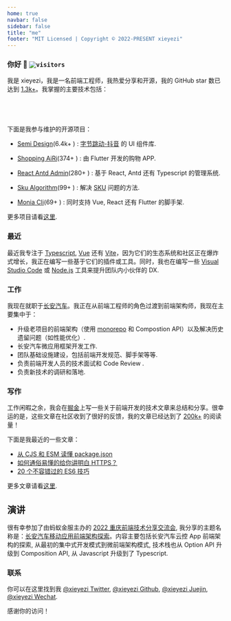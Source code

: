 ```yaml
---
home: true
navbar: false
sidebar: false
title: "me"
footer: "MIT Licensed | Copyright © 2022-PRESENT xieyezi"
---
```


<Head />
<Year />
   
### 你好 👋 <code>![visitors](https://visitor-badge.glitch.me/badge?page_id=xieyezi.xieyezi)</code>

我是 xieyezi，我是一名前端工程师，我热爱分享和开源，我的 GitHub star 数已达到 [1.3k+]()。我掌握的主要技术包括：

<code><span class="i-logos-javascript inline-block text-lg" /> </code>
<code><span class="i-logos-typescript-icon inline-block text-lg" /> </code>
<code><span class="i-logos-es6 inline-block text-lg" /> </code>
<code><span class="i-logos-vueuse inline-block text-lg" /> </code>
<code><span class="i-logos-react inline-block text-lg" /> </code>
<code><span class="i-logos-vitejs inline-block text-lg" /> </code>
<code><span class="i-logos-nodejs inline-block text-lg" /> </code>

下面是我参与维护的开源项目：

- [Semi Design](https://github.com/DouyinFE/semi-design.git)(6.4k+ <span class="i-carbon-star-filled inline-block text-xs" />) : [字节跳动-抖音](https://www.bytedance.com/en/) 的 UI 组件库.
- [Shopping AiRi](https://github.com/xieyezi/flutter-shopping-AiRi.git)(374+ <span class="i-carbon-star-filled inline-block text-xs" />) : 由 Flutter 开发的购物 APP.

- [React Antd Admin](https://github.com/WinmezzZ/react-antd-admin.git)(280+ <span class="i-carbon-star-filled inline-block text-xs" />) : 基于 React, Antd 还有 Typescript 的管理系统.

- [ Sku Algorithm](https://github.com/xieyezi/sku-algorithm.git)(99+ <span class="i-carbon-star-filled inline-block text-xs" />) : 解决 [SKU](https://zh.wikipedia.org/wiki/%E5%AD%98%E8%B4%A7%E5%8D%95%E4%BD%8D) 问题的方法.

- [ Monia Cli](https://github.com/xieyezi/monia-cli.git)(69+ <span class="i-carbon-star-filled inline-block text-xs" />) : 同时支持 Vue, React 还有 Flutter 的脚手架.

更多项目请看[这里](https://github.com/xieyezi).

### 最近

最近我专注于 [Typescript](https://www.typescriptlang.org/), [Vue](https://vuejs.org/) 还有 [Vite](https://vitejs.dev/)，因为它们的生态系统和社区正在爆炸式增长，我正在编写一些基于它们的插件或工具。同时，我也在编写一些 [Visual Studio Code](https://marketplace.visualstudio.com/items?itemName=xieyezi.incall-package-template) 或 [Node.js](https://www.npmjs.com/package/genji-es) 工具来提升团队内小伙伴的 DX.

### 工作

我现在就职于[长安汽车](https://www.changan.com.cn/)。我正在从前端工程师的角色过渡到前端架构师，我现在主要集中于：

- 升级老项目的前端架构（使用 [monorepo](https://en.wikipedia.org/wiki/Monorepo) 和 Compostion API）以及解决历史遗留问题（如性能优化）.
- 长安汽车微应用框架开发工作.
- 团队基础设施建设，包括前端开发规范、脚手架等等.
- 负责前端开发人员的技术面试和 Code Review .
- 负责新技术的调研和落地.

### 写作

工作闲暇之余，我会在[掘金](https://juejin.cn/user/4248168660738606/posts)上写一些关于前端开发的技术文章来总结和分享。很幸运的是，这些文章在社区收到了很好的反馈，我的文章已经达到了 [200k+](https://juejin.cn/user/4248168660738606/posts) 的阅读量！

下面是我最近的一些文章：

- [从 CJS 和 ESM 读懂 package.json](https://juejin.cn/post/7087083454059249701)<code><span class="i-icon-park-outline-chinese-one inline-block text-sm" /> </code>
- [如何通俗易懂的给你讲明白 HTTPS？](https://juejin.cn/post/6955767063524671524)<code><span class="i-icon-park-outline-chinese-one inline-block text-sm" /> </code>
- [20 个不容错过的 ES6 技巧](https://juejin.cn/post/7083145771461115941)<code><span class="i-icon-park-outline-chinese-one inline-block text-sm" /> </code>

更多文章请看[这里](/article/javascript原型与原型链的深度解析.md).

## 演讲

很有幸参加了由蚂蚁金服主办的 [2022 重庆前端技术分享交流会](https://zhuanlan.zhihu.com/p/581717444), 我分享的主题名称是：[长安汽车移动应用前端架构探索<span  class="i-carbon:play-outline inline-block vertical-middle ml-1 text-red-500" />](https://www.bilibili.com/video/BV1Nm4y1F7B9/?spm_id_from=333.999.0.0)。内容主要包括长安汽车云控 App 前端架构的探索, 从最初的集中式开发模式到微前端架构模式, 技术栈也从 Option API 升级到 Composition API, 从 Javascript 升级到了 Typescript.

### 联系

你可以在这里找到我 [@xieyezi Twitter](https://twitter.com/xieyezi), [@xieyezi Github](https://github.com/xieyezi), [@xieyezi Juejin](https://juejin.cn/user/4248168660738606/posts), [@xieyezi Wechat](https://s2.loli.net/2022/04/25/WaQPSAmdbnEwLVu.jpg).

感谢你的访问！

<style>
main {
  padding-top: 1rem !important;
}
.home-content {
  margin: 0 auto !important;
  padding: 0 1.5rem 4rem !important;
  max-width: 48rem !important;
}
</style>
